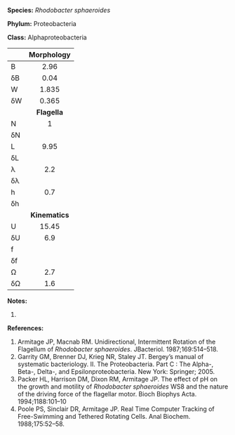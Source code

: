 **Species:** *Rhodobacter sphaeroides*

**Phylum:** Proteobacteria

**Class:** Alphaproteobacteria

|    | **Morphology** |
|:-- | :------------: |
| B  | 2.96 |
| δB | 0.04 |
| W  | 1.835 |
| δW | 0.365 |
|    | **Flagella** |
| N  | 1 |
| δN |  |
| L  | 9.95 |
| δL |  |
| λ  | 2.2 |
| δλ |  |
| h  | 0.7 |
| δh |  |
|    | **Kinematics** |
| U  | 15.45 |
| δU | 6.9 |
| f  |  |
| δf |  |
| Ω  | 2.7 |
| δΩ | 1.6 |

**Notes:**

1.

**References:**

1. Armitage JP, Macnab RM.  Unidirectional, Intermittent Rotation of the Flagellum of *Rhodobacter sphaeroides*.  JBacteriol. 1987;169:514–518.
1. Garrity GM, Brenner DJ, Krieg NR, Staley JT.  Bergey’s manual of systematic bacteriology. II. The Proteobacteria. Part C : The Alpha-, Beta-, Delta-, and Epsilonproteobacteria.  New York:  Springer; 2005.
1. Packer HL, Harrison DM, Dixon RM, Armitage JP.  The effect of pH on the growth and motility of *Rhodobacter sphaeroides* WS8 and the nature of the driving force of the flagellar motor.  Bioch Biophys Acta. 1994;1188:101–10
1. Poole PS, Sinclair DR, Armitage JP.  Real Time Computer Tracking of Free-Swimming and Tethered Rotating Cells. Anal Biochem. 1988;175:52–58.
